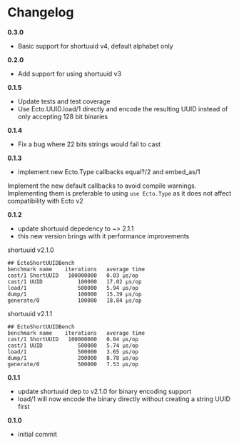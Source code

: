 # Changelog

**0.3.0**
* Basic support for shortuuid v4, default alphabet only

**0.2.0**
* Add support for using shortuuid v3

**0.1.5**
* Update tests and test coverage
* Use Ecto.UUID.load/1 directly and encode the resulting UUID instead of only accepting 128 bit binaries

**0.1.4**
* Fix a bug where 22 bits strings would fail to cast

**0.1.3**

* implement new Ecto.Type callbacks equal?/2 and embed_as/1

Implement the new default callbacks to avoid compile warnings.
Implementing them is preferable to using `use Ecto.Type` as it
does not affect compatibility with Ecto v2

**0.1.2**

* update shortuuid depedency to ~> 2.1.1
* this new version brings with it performance improvements

shortuuid v2.1.0
```
## EctoShortUUIDBench
benchmark name    iterations   average time
cast/1 ShortUUID   100000000   0.03 µs/op
cast/1 UUID           100000   17.02 µs/op
load/1                500000   5.94 µs/op
dump/1                100000   15.39 µs/op
generate/0            100000   18.84 µs/op
```

shortuuid v2.1.1
```
## EctoShortUUIDBench
benchmark name    iterations   average time
cast/1 ShortUUID   100000000   0.04 µs/op
cast/1 UUID           500000   5.74 µs/op
load/1                500000   3.65 µs/op
dump/1                200000   8.78 µs/op
generate/0            500000   7.53 µs/op
```

**0.1.1**

* update shortuuid dep to v2.1.0 for binary encoding support
* load/1 will now encode the binary directly without creating a string UUID first

**0.1.0**

* initial commit
